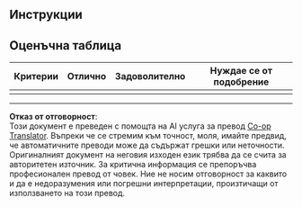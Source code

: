 <!--
CO_OP_TRANSLATOR_METADATA:
{
  "original_hash": "5ae7654f519ae831179409dc8e528055",
  "translation_date": "2025-08-28T09:18:19+00:00",
  "source_file": "6-consumer/lessons/1-speech-recognition/assignment.md",
  "language_code": "bg"
}
-->
## Инструкции

## Оценъчна таблица

| Критерии | Отлично | Задоволително | Нуждае се от подобрение |
| -------- | --------- | -------- | ----------------- |
| |  |  |  |

---

**Отказ от отговорност**:  
Този документ е преведен с помощта на AI услуга за превод [Co-op Translator](https://github.com/Azure/co-op-translator). Въпреки че се стремим към точност, моля, имайте предвид, че автоматичните преводи може да съдържат грешки или неточности. Оригиналният документ на неговия изходен език трябва да се счита за авторитетен източник. За критична информация се препоръчва професионален превод от човек. Ние не носим отговорност за каквито и да е недоразумения или погрешни интерпретации, произтичащи от използването на този превод.